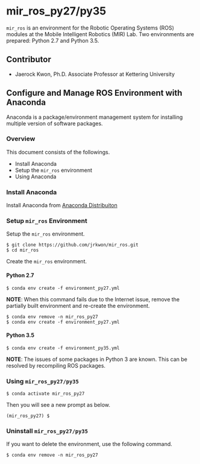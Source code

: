 # mir_ros_py27/py35 

`mir_ros` is an environment for the Robotic Operating Systems (ROS) modules at the Mobile Intelligent Robotics (MIR) Lab. Two environments are prepared: Python 2.7 and Python 3.5.

## Contributor

- Jaerock Kwon, Ph.D. Associate Professor at Kettering University

## Configure and Manage ROS Environment with Anaconda

Anaconda is a package/environment management system for installing multiple version of software packages.

### Overview

This document consists of the followings.
- Install Anaconda
- Setup the `mir_ros` environment
- Using Anaconda

### Install Anaconda

Install Anaconda from [Anaconda Distribuiton](https://www.anaconda.com/distribution/)

### Setup `mir_ros` Environment

Setup the `mir_ros` environment.
```
$ git clone https://github.com/jrkwon/mir_ros.git
$ cd mir_ros
```
Create the `mir_ros` environment.

#### Python 2.7
```
$ conda env create -f environment_py27.yml
```

**NOTE**: When this command fails due to the Internet issue, remove the partially built environment and re-create the environment.
```
$ conda env remove -n mir_ros_py27
$ conda env create -f environment_py27.yml
```
#### Python 3.5
```
$ conda env create -f environment_py35.yml
```

**NOTE**: The issues of some packages in Python 3 are known. This can be resolved by recompiling ROS packages.


### Using `mir_ros_py27/py35`
```
$ conda activate mir_ros_py27
```
Then you will see a new prompt as below.
```
(mir_ros_py27) $
```

### Uninstall `mir_ros_py27/py35`

If you want to delete the environment, use the following command.
```
$ conda env remove -n mir_ros_py27
```



 
